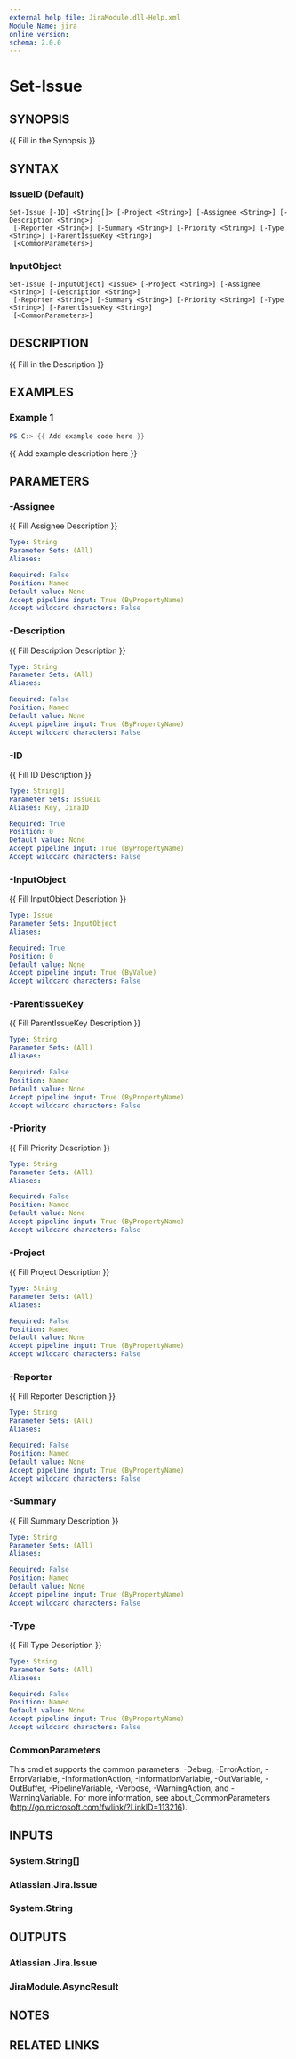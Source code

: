 ```yaml
---
external help file: JiraModule.dll-Help.xml
Module Name: jira
online version:
schema: 2.0.0
---
```


# Set-Issue

## SYNOPSIS
{{ Fill in the Synopsis }}

## SYNTAX

### IssueID (Default)
```
Set-Issue [-ID] <String[]> [-Project <String>] [-Assignee <String>] [-Description <String>]
 [-Reporter <String>] [-Summary <String>] [-Priority <String>] [-Type <String>] [-ParentIssueKey <String>]
 [<CommonParameters>]
```

### InputObject
```
Set-Issue [-InputObject] <Issue> [-Project <String>] [-Assignee <String>] [-Description <String>]
 [-Reporter <String>] [-Summary <String>] [-Priority <String>] [-Type <String>] [-ParentIssueKey <String>]
 [<CommonParameters>]
```

## DESCRIPTION
{{ Fill in the Description }}

## EXAMPLES

### Example 1
```powershell
PS C:> {{ Add example code here }}
```

{{ Add example description here }}

## PARAMETERS

### -Assignee
{{ Fill Assignee Description }}

```yaml
Type: String
Parameter Sets: (All)
Aliases:

Required: False
Position: Named
Default value: None
Accept pipeline input: True (ByPropertyName)
Accept wildcard characters: False
```

### -Description
{{ Fill Description Description }}

```yaml
Type: String
Parameter Sets: (All)
Aliases:

Required: False
Position: Named
Default value: None
Accept pipeline input: True (ByPropertyName)
Accept wildcard characters: False
```

### -ID
{{ Fill ID Description }}

```yaml
Type: String[]
Parameter Sets: IssueID
Aliases: Key, JiraID

Required: True
Position: 0
Default value: None
Accept pipeline input: True (ByPropertyName)
Accept wildcard characters: False
```

### -InputObject
{{ Fill InputObject Description }}

```yaml
Type: Issue
Parameter Sets: InputObject
Aliases:

Required: True
Position: 0
Default value: None
Accept pipeline input: True (ByValue)
Accept wildcard characters: False
```

### -ParentIssueKey
{{ Fill ParentIssueKey Description }}

```yaml
Type: String
Parameter Sets: (All)
Aliases:

Required: False
Position: Named
Default value: None
Accept pipeline input: True (ByPropertyName)
Accept wildcard characters: False
```

### -Priority
{{ Fill Priority Description }}

```yaml
Type: String
Parameter Sets: (All)
Aliases:

Required: False
Position: Named
Default value: None
Accept pipeline input: True (ByPropertyName)
Accept wildcard characters: False
```

### -Project
{{ Fill Project Description }}

```yaml
Type: String
Parameter Sets: (All)
Aliases:

Required: False
Position: Named
Default value: None
Accept pipeline input: True (ByPropertyName)
Accept wildcard characters: False
```

### -Reporter
{{ Fill Reporter Description }}

```yaml
Type: String
Parameter Sets: (All)
Aliases:

Required: False
Position: Named
Default value: None
Accept pipeline input: True (ByPropertyName)
Accept wildcard characters: False
```

### -Summary
{{ Fill Summary Description }}

```yaml
Type: String
Parameter Sets: (All)
Aliases:

Required: False
Position: Named
Default value: None
Accept pipeline input: True (ByPropertyName)
Accept wildcard characters: False
```

### -Type
{{ Fill Type Description }}

```yaml
Type: String
Parameter Sets: (All)
Aliases:

Required: False
Position: Named
Default value: None
Accept pipeline input: True (ByPropertyName)
Accept wildcard characters: False
```

### CommonParameters
This cmdlet supports the common parameters: -Debug, -ErrorAction, -ErrorVariable, -InformationAction, -InformationVariable, -OutVariable, -OutBuffer, -PipelineVariable, -Verbose, -WarningAction, and -WarningVariable. For more information, see about_CommonParameters (http://go.microsoft.com/fwlink/?LinkID=113216).

## INPUTS

### System.String[]

### Atlassian.Jira.Issue

### System.String

## OUTPUTS

### Atlassian.Jira.Issue

### JiraModule.AsyncResult

## NOTES

## RELATED LINKS
